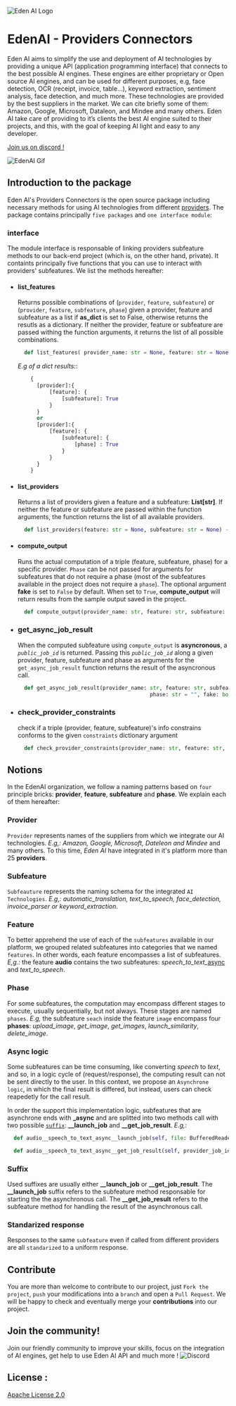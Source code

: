 ![Eden AI Logo](EdenAI-WrittenLogo(1).png "Logo Title Text 1")

# EdenAI - Providers Connectors

Eden AI aims to simplify the use and deployment of AI technologies by providing a unique API (application programming interface) that connects to the best possible AI engines. These engines are either proprietary or Open source AI engines, and can be used for different purposes, e.g, face
detection, OCR (receipt, invoice, table...), keyword extraction, sentiment analysis, face detection, and much more. These technologies are provided by the best suppliers in the market. We can cite briefly some of them: Amazon, Google, Microsoft, Dataleon, and Mindee and many others. Eden AI take care of providing to it’s clients the best AI engine suited to their projects, and this, with the goal of keeping AI light and easy to any developer. 

[Join us on discord !](https://discord.com/invite/VYwTbMQc8u)

![EdenAI Gif](ezgif.com-gif-maker(1).gif)

## Introduction to the package

Eden AI's Providers Connectors is the open source package including necessary methods for using AI technologies from different [providers](#provider). The package contains principally `five packages` and `one interface module`:

### **interface**

The module interface is responsable of linking providers subfeature methods to our back-end project (which is, on the other hand, private). It containts principally five functions that you can use to interact with providers' subfeatures. We list the methods hereafter:

* #### list_features

  Returns possible combinations of  (`provider`, `feature`, `subfeature`) or (`provider`, `feature`, `subfeature`, `phase`) given a provider, feature and subfeature as a list if **as_dict** is set to False, otherwise returns the resutls as a dictionary. If neither the provider, feature or subfeature are passed withing the function arguments, it returns the list of all possible combinations.

  ```python
    def list_features( provider_name: str = None, feature: str = None, subfeature: str = None, as_dict: bool = False) -> Union[List, Dict]:
  ```

  *E.g of a dict results:*:

  ```python
      {
        [provider]:{
            [feature]: {
                [subfeature]: True
            }
        }
        or
        [provider]:{
            [feature]: {
                [subfeature]: {
                    [phase] : True
                }
            }
        }
      }
  ```

* #### list_providers

  Returns a list of providers given a feature and a subfeature: **List[str]**. If neither the feature or subfeature are passed within the function arguments, the function returns the list of all available providers.

  ```python
    def list_providers(feature: str = None, subfeature: str = None) -> List[str]
  ```

* #### compute_output

  Runs the actual computation of a triple (feature, subfeature, phase) for a specific provider. `Phase` can be not passed for arguments for subfeatures that do not require a phase (most of the subfeatures available in the project does not require a `phase`). The optional argument **fake** is set to `False` by default. When set to `True`, **compute_output** will return results from the sample output saved in the project.

  ```python
    def compute_output(provider_name: str, feature: str, subfeature: str, args: Dict, phase: str = "", fake: bool = False, user_email: str = None) -> Dict
  ```

* ### get_async_job_result

  When the computed subfeature using `compute_output` is **asyncronous**, a *`public_job_id`* is returned. Passing this *`public_job_id`* along a given provider, feature, subfeature and phase as arguments for the `get_async_job_result` function returns the result of the asyncronous call.

  ```python
    def get_async_job_result(provider_name: str, feature: str, subfeature: str, async_job_id: str,
                                            phase: str = "", fake: bool = False, project_name: str = None) -> Dict:
  ```

* ### check_provider_constraints

  check if a triple (provider, feature, subfeature)'s info constrains conforms to the given `constraints` dictionary argument

  ```python
    def check_provider_constraints(provider_name: str, feature: str, subfeature: str, phase: str = None, constraints: Dict = None) -> Tuple[bool, str]
  ```

## Notions

In the EdenAI organization, we follow a naming patterns based on `four` principle bricks: **provider**, **feature**, **subfeature** and **phase**. We explain each of them hereafter:

### **Provider**

`Provider` represents names of the suppliers from which we integrate our AI technologies. *E.g,: Amazon, Google, Microsoft, Dateleon and Mindee* and many others. To this time, *Eden AI* have integrated in it's platform more than 25 **providers**.

### **Subfeature**

`Subfeauture` represents the naming schema for the integrated `AI Technologies`. *E.g,: automatic_translation, text_to_speech, face_detection, invoice_parser or keyword_extraction*.

### **Feature**

To better apprehend the use of each of the `subfeatures` available in our platform, we grouped related subfeatures into categories that we named `features`. In other words, each feature encompasses a list of subfeatures. *E,g.:* the feature **audio** contains the two subfeatures: *speech_to_text_*[async](#async-logic) and *text_to_speech*.

### **Phase**

For some subfeatures, the computation may encompass different stages to execute, usually sequentially, but not always. These stages are named `phases`. *E.g,* the subfeature `seach` inside the feature `image` encompass four **phases**: *upload_image*, *get_image*, *get_images*, *launch_similarity*, *delete_image*.

### **Async logic**

Some subfeatures can be time consuming, like converting *speech* to *text*, and so, in a logic cycle of (request/response), the computing result can not be sent directly to the user. In this context, we propose an `Asynchrone logic`, in which the final result is differed, but instead, users can check reapedetly for the call result.

In order the support this implementation logic, subfeatures that are asynchrone ends with **_async** and are splitted into two methods call with two possible [`suffix`](#suffix): **__launch_job** and **__get_job_result**. *E.g,:*

```python
  def audio__speech_to_text_async__launch_job(self, file: BufferedReader, language: str) -> AsyncLaunchJobResponseType:
```

```python
  def audio__speech_to_text_async__get_job_result(self, provider_job_id: str) -> AsyncBaseResponseType[SpeechToTextAsyncDataClass]:
```

### **Suffix**

Used suffixes are usually either **__launch_job** or **__get_job_result**. The **__launch_job** suffix refers to the subfeature method responsable for starting the the asynchronous call. The **__get_job_result** refers to the subfeature method for handling the result of the asynchronous call.

### Standarized response

Responses to the same `subfeature` even if called from different providers are all `standarized` to a uniform response.

## Contribute

You are more than welcome to contribute to our project, just `Fork the project`, `push` your modifications into a `branch` and open a `Pull Request`. We will be happy to check and eventually merge your **contributions** into our project.

## Join the community!
Join our friendly community to improve your skills, focus on the integration of AI engines, get help to use Eden AI API and much more !
![Discord](Discord-Logo.png)

## License :
[Apache License 2.0](LICENSE)

